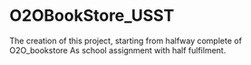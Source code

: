# O2OBookStore_USST
The creation of this project, starting from halfway complete of O2O_bookstore
As school assignment with half fulfilment.
